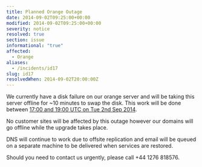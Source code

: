 ```yaml
---
title: Planned Orange Outage
date: 2014-09-02T09:25:00+00:00
modified: 2014-09-02T09:25:00+00:00
severity: notice
resolved: true
section: issue
informational: "true"
affected:
  - Orange
aliases:
  - /incidents/id17
slug: id17
resolvedWhen: 2014-09-02T20:00:00Z
---
```


We currently have a disk failure on our orange server and will be taking this server offline for ~10 minutes to swap the disk.  This work will be done between [17:00 and 19:00 UTC on Tue 2nd Sep 2014](https://www.timeanddate.com/worldclock/fixedtime.html?iso=20140902T17&ah=2).

No customer sites will be affected by this outage however our domains will go offline while the upgrade takes place.

DNS will continue to work due to offsite replication and email will be queued on a separate machine to be delivered when services are restored.

Should you need to contact us urgently, please call +44 1276 818576.

